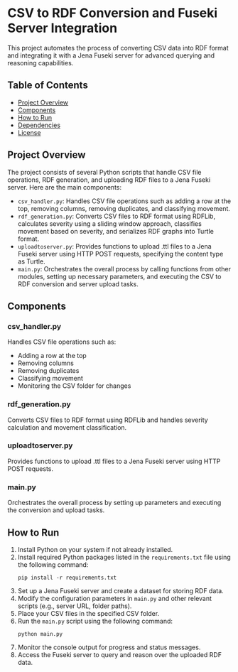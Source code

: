 # CSV to RDF Conversion and Fuseki Server Integration

This project automates the process of converting CSV data into RDF format and integrating it with a Jena Fuseki server for advanced querying and reasoning capabilities.

## Table of Contents

- [Project Overview](#project-overview)
- [Components](#components)
- [How to Run](#how-to-run)
- [Dependencies](#dependencies)
- [License](#license)

## Project Overview

The project consists of several Python scripts that handle CSV file operations, RDF generation, and uploading RDF files to a Jena Fuseki server. Here are the main components:

- `csv_handler.py`: Handles CSV file operations such as adding a row at the top, removing columns, removing duplicates, and classifying movement.
- `rdf_generation.py`: Converts CSV files to RDF format using RDFLib, calculates severity using a sliding window approach, classifies movement based on severity, and serializes RDF graphs into Turtle format.
- `uploadtoserver.py`: Provides functions to upload .ttl files to a Jena Fuseki server using HTTP POST requests, specifying the content type as Turtle.
- `main.py`: Orchestrates the overall process by calling functions from other modules, setting up necessary parameters, and executing the CSV to RDF conversion and server upload tasks.

## Components

### csv_handler.py

Handles CSV file operations such as:
- Adding a row at the top
- Removing columns
- Removing duplicates
- Classifying movement
- Monitoring the CSV folder for changes

### rdf_generation.py

Converts CSV files to RDF format using RDFLib and handles severity calculation and movement classification.

### uploadtoserver.py

Provides functions to upload .ttl files to a Jena Fuseki server using HTTP POST requests.

### main.py

Orchestrates the overall process by setting up parameters and executing the conversion and upload tasks.

## How to Run

1. Install Python on your system if not already installed.
2. Install required Python packages listed in the `requirements.txt` file using the following command:
   ```
   pip install -r requirements.txt
   ```
3. Set up a Jena Fuseki server and create a dataset for storing RDF data.
4. Modify the configuration parameters in `main.py` and other relevant scripts (e.g., server URL, folder paths).
5. Place your CSV files in the specified CSV folder.
6. Run the `main.py` script using the following command:
   ```
   python main.py
   ```
7. Monitor the console output for progress and status messages.
8. Access the Fuseki server to query and reason over the uploaded RDF data.